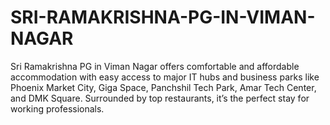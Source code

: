 # SRI-RAMAKRISHNA-PG-IN-VIMAN-NAGAR
Sri Ramakrishna PG in Viman Nagar offers comfortable and affordable accommodation with easy access to major IT hubs and business parks like Phoenix Market City, Giga Space, Panchshil Tech Park, Amar Tech Center, and DMK Square. Surrounded by top restaurants, it’s the perfect stay for working professionals.
